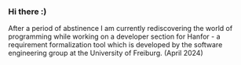 ### Hi there :)

After a period of abstinence I am currently rediscovering the world of programming while working on a developer section for Hanfor - a requirement formalization tool which is developed by the software engineering group at the University of Freiburg. (April 2024)

<!--
**Delbonum/Delbonum** is a ✨ _special_ ✨ repository because its `README.md` (this file) appears on your GitHub profile.

Here are some ideas to get you started:

- 🔭 I’m currently working on ...
- 🌱 I’m currently learning ...
- 👯 I’m looking to collaborate on ...
- 🤔 I’m looking for help with ...
- 💬 Ask me about ...
- 📫 How to reach me: ...
- 😄 Pronouns: ...
- ⚡ Fun fact: ...
-->
